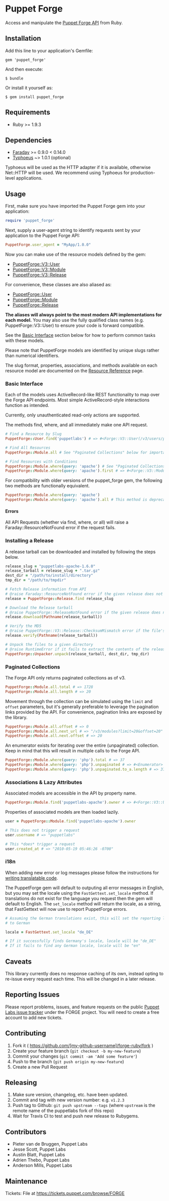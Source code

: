 # Puppet Forge

Access and manipulate the [Puppet Forge API](https://forgeapi.puppetlabs.com)
from Ruby.

## Installation

Add this line to your application's Gemfile:

    gem 'puppet_forge'

And then execute:

    $ bundle

Or install it yourself as:

    $ gem install puppet_forge

## Requirements

* Ruby >= 1.9.3

## Dependencies

* [Faraday]() >= 0.9.0 < 0.14.0
* [Typhoeus](https://github.com/typhoeus/typhoeus) ~> 1.0.1 (optional)

Typhoeus will be used as the HTTP adapter if it is available, otherwise
Net::HTTP will be used. We recommend using Typhoeus for production-level
applications.

## Usage

First, make sure you have imported the Puppet Forge gem into your application:

```ruby
require 'puppet_forge'
```

Next, supply a user-agent string to identify requests sent by your application
to the Puppet Forge API:

```ruby
PuppetForge.user_agent = "MyApp/1.0.0"
```

Now you can make use of the resource models defined by the gem:

* [PuppetForge::V3::User][user_ref]
* [PuppetForge::V3::Module][module_ref]
* [PuppetForge::V3::Release][release_ref]

For convenience, these classes are also aliased as:

* [PuppetForge::User][user_ref]
* [PuppetForge::Module][module_ref]
* [PuppetForge::Release][release_ref]

[user_ref]: https://github.com/puppetlabs/forge-ruby/wiki/Resource-Reference#puppetforgeuser
[module_ref]: https://github.com/puppetlabs/forge-ruby/wiki/Resource-Reference#puppetforgemodule
[release_ref]: https://github.com/puppetlabs/forge-ruby/wiki/Resource-Reference#puppetforgerelease

__The aliases will always point to the most modern API implementations for each
model.__ You may also use the fully qualified class names
(e.g. PuppetForge::V3::User) to ensure your code is forward compatible.

See the [Basic Interface](#basic-interface) section below for how to perform
common tasks with these models.

Please note that PuppetForge models are identified by unique slugs rather
than numerical identifiers.

The slug format, properties, associations, and methods available on each
resource model are documented on the [Resource Reference][resource_ref] page.

[resource_ref]: https://github.com/puppetlabs/forge-ruby/wiki/Resource-Reference

### Basic Interface

Each of the models uses ActiveRecord-like REST functionality to map over the Forge API endpoints.
Most simple ActiveRecord-style interactions function as intended.

Currently, only unauthenticated read-only actions are supported.

The methods find, where, and all immediately make one API request.

```ruby
# Find a Resource by Slug
PuppetForge::User.find('puppetlabs') # => #<Forge::V3::User(/v3/users/puppetlabs)>

# Find All Resources
PuppetForge::Module.all # See "Paginated Collections" below for important info about enumerating resource sets.

# Find Resources with Conditions
PuppetForge::Module.where(query: 'apache') # See "Paginated Collections" below for important info about enumerating resource sets.
PuppetForge::Module.where(query: 'apache').first # => #<Forge::V3::Module(/v3/modules/puppetlabs-apache)>
```

For compatibility with older versions of the puppet\_forge gem, the following two methods are functionally equivalent.

```ruby
PuppetForge::Module.where(query: 'apache')
PuppetForge::Module.where(query: 'apache').all # This method is deprecated and not recommended
```

#### Errors

All API Requests (whether via find, where, or all) will raise a Faraday::ResourceNotFound error if the request fails.


### Installing a Release

A release tarball can be downloaded and installed by following the steps below.

```ruby
release_slug = "puppetlabs-apache-1.6.0"
release_tarball = release_slug + ".tar.gz"
dest_dir = "/path/to/install/directory"
tmp_dir = "/path/to/tmpdir"

# Fetch Release information from API
# @raise Faraday::ResourceNotFound error if the given release does not exist
release = PuppetForge::Release.find release_slug

# Download the Release tarball
# @raise PuppetForge::ReleaseNotFound error if the given release does not exist
release.download(Pathname(release_tarball))

# Verify the MD5
# @raise PuppetForge::V3::Release::ChecksumMismatch error if the file's md5 does not match the API information
release.verify(Pathname(release_tarball))

# Unpack the files to a given directory
# @raise RuntimeError if it fails to extract the contents of the release tarball
PuppetForge::Unpacker.unpack(release_tarball, dest_dir, tmp_dir)
```


### Paginated Collections

The Forge API only returns paginated collections as of v3.

```ruby
PuppetForge::Module.all.total # => 1728
PuppetForge::Module.all.length # => 20
```

Movement through the collection can be simulated using the `limit` and `offset`
parameters, but it's generally preferable to leverage the pagination links
provided by the API. For convenience, pagination links are exposed by the
library.

```ruby
PuppetForge::Module.all.offset # => 0
PuppetForge::Module.all.next_url # => "/v3/modules?limit=20&offset=20"
PuppetForge::Module.all.next.offset # => 20
```

An enumerator exists for iterating over the entire (unpaginated) collection.
Keep in mind that this will result in multiple calls to the Forge API.

```ruby
PuppetForge::Module.where(query: 'php').total # => 37
PuppetForge::Module.where(query: 'php').unpaginated # => #<Enumerator>
PuppetForge::Module.where(query: 'php').unpaginated.to_a.length # => 37
```

### Associations & Lazy Attributes

Associated models are accessible in the API by property name.

```ruby
PuppetForge::Module.find('puppetlabs-apache').owner # => #<Forge::V3::User(/v3/users/puppetlabs)>
```

Properties of associated models are then loaded lazily.

```ruby
user = PuppetForge::Module.find('puppetlabs-apache').owner

# This does not trigger a request
user.username # => "puppetlabs"

# This *does* trigger a request
user.created_at # => "2010-05-19 05:46:26 -0700"
```

### i18n

When adding new error or log messages please follow the instructions for
[writing translatable code](https://github.com/puppetlabs/gettext-setup-gem#writing-translatable-code).

The PuppetForge gem will default to outputing all error messages in English, but you may set the locale
using the `FastGettext.set_locale` method. If translations do not exist for the language you request then the gem will
default to English. The `set_locale` method will return the locale, as a string, that FastGettext will now
use to report PuppetForge errors.

```ruby
# Assuming the German translations exist, this will set the reporting language
# to German

locale = FastGettext.set_locale "de_DE"

# If it successfully finds Germany's locale, locale will be "de_DE"
# If it fails to find any German locale, locale will be "en"
```

## Caveats

This library currently does no response caching of its own, instead opting to
re-issue every request each time. This will be changed in a later release.

## Reporting Issues

Please report problems, issues, and feature requests on the public
[Puppet Labs issue tracker][issues] under the FORGE project. You will need
to create a free account to add new tickets.

[issues]: https://tickets.puppetlabs.com/browse/FORGE

## Contributing

1. Fork it ( https://github.com/[my-github-username]/forge-ruby/fork )
2. Create your feature branch (`git checkout -b my-new-feature`)
3. Commit your changes (`git commit -am 'Add some feature'`)
4. Push to the branch (`git push origin my-new-feature`)
5. Create a new Pull Request

## Releasing

1. Make sure version, changelog, etc. have been updated.
1. Commit and tag with new version number: e.g. `v1.2.3`
1. Push tag to Github: `git push upstream --tags` (where `upstream` is the remote name of the puppetlabs fork of this repo)
1. Wait for Travis CI to test and push new release to Rubygems.

## Contributors

* Pieter van de Bruggen, Puppet Labs
* Jesse Scott, Puppet Labs
* Austin Blatt, Puppet Labs
* Adrien Thebo, Puppet Labs
* Anderson Mills, Puppet Labs

## Maintenance

Tickets: File at https://tickets.puppet.com/browse/FORGE
